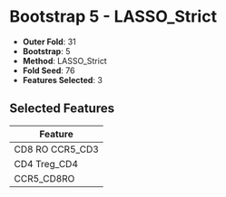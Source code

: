 # Bootstrap 5 - LASSO_Strict

- **Outer Fold**: 31
- **Bootstrap**: 5
- **Method**: LASSO_Strict
- **Fold Seed**: 76
- **Features Selected**: 3

## Selected Features

| Feature |
|---------|
| CD8 RO CCR5_CD3 |
| CD4 Treg_CD4 |
| CCR5_CD8RO |
